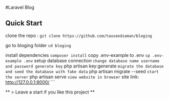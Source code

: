 #Laravel Blog 

## Quick Start

clone the repo :
    ``` git clone https://github.com/tauseedzaman/bloging ```
    
go to bloging folder
    ``` cd bloging ```

install dependencies
    ``` composer install ```
copy .env-example to .env
    ``` cp .env-example .env ```
setup database connection
    ``` change database name username and password
generate key
    ``` php artisan key:generate ```
migrate the database and seed the database with fake data
    ``` php artisan migrate --seed ```
start the server
    ``` php artisan serve ```
view website in browser
    ``` site link: http://127.0.0.1:8000/ ```

** > Leave a start if you like this project **

